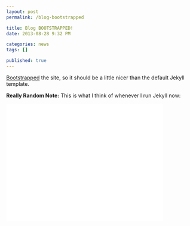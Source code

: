 ```yaml
---
layout: post
permalink: /blog-bootstrapped

title: Blog BOOTSTRAPPED!
date: 2013-08-28 9:32 PM

categories: news
tags: []

published: true
---
```


[Bootstrapped](http://getbootstrap.com/) the site, so it should be a little nicer than the default Jekyll template.

**Really Random Note:** This is what I think of whenever I run Jekyll now:

<iframe width="420" height="315" src="//www.youtube.com/embed/MiB4dMwDFtg?rel=0" frameborder="0" allowfullscreen></iframe>


